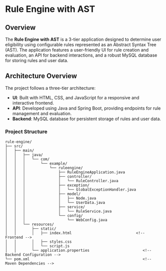 # Rule Engine with AST

## Overview
The **Rule Engine with AST** is a 3-tier application designed to determine user eligibility using configurable rules represented as an Abstract Syntax Tree (AST). The application features a user-friendly UI for rule creation and evaluation, an API for backend interactions, and a robust MySQL database for storing rules and user data.

## Architecture Overview
The project follows a three-tier architecture:
- **UI**: Built with HTML, CSS, and JavaScript for a responsive and interactive frontend.
- **API**: Developed using Java and Spring Boot, providing endpoints for rule management and evaluation.
- **Backend**: MySQL database for persistent storage of rules and user data.

### Project Structure
```plaintext
rule-engine/
├── src/
│   ├── main/
│   │   ├── java/
│   │   │   └── com/
│   │   │       └── example/
│   │   │           └── ruleengine/
│   │   │               ├── RuleEngineApplication.java       
│   │   │               ├── controller/
│   │   │               │   └── RuleController.java          
│   │   │               ├── exception/
│   │   │               │   └── GlobalExceptionHandler.java 
│   │   │               ├── model/
│   │   │               │   ├── Node.java
│   │   │               │   └── UserData.java                
│   │   │               ├── service/
│   │   │               │   └── RuleService.java             
│   │   │               └── config/
│   │   │                   └── WebConfig.java             
│   │   └── resources/
│   │       ├── static/
│   │       │   ├── index.html                             <!-- Frontend -->
│   │       │   ├── styles.css                              
│   │       │   └── script.js                                 
│   │       └── application.properties                        <!-- Backend Configuration -->
└── pom.xml                                                   <!-- Maven Dependencies -->
